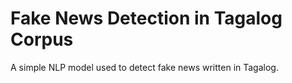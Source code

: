 # Fake News Detection in Tagalog Corpus
A simple NLP model used to detect fake news written in Tagalog.
